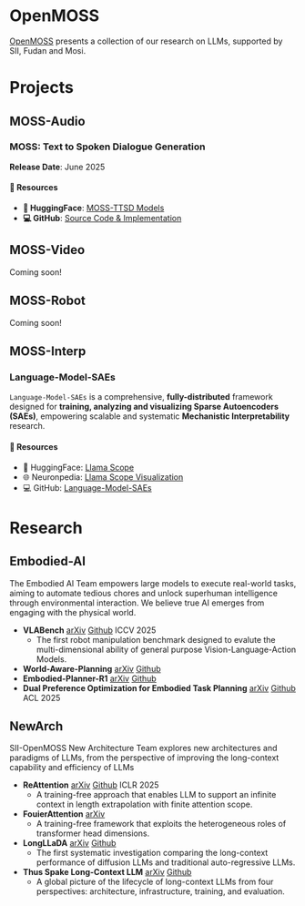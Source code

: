 # OpenMOSS
[OpenMOSS](https://github.com/OpenMOSS) presents a collection of our research on LLMs, supported by SII, Fudan and Mosi.


# Projects

## MOSS-Audio
### MOSS: Text to Spoken Dialogue Generation
**Release Date**: June 2025
#### 🔗 Resources
- **🤗 HuggingFace**: [MOSS-TTSD Models](https://huggingface.co/fnlp/MOSS-TTSD-v0.5)
- **💻 GitHub**: [Source Code & Implementation](https://github.com/OpenMOSS/MOSS-TTSD)
## MOSS-Video
Coming soon!
## MOSS-Robot
Coming soon!
## MOSS-Interp
### Language-Model-SAEs
`Language-Model-SAEs` is a comprehensive, **fully-distributed** framework designed for **training, analyzing and visualizing Sparse Autoencoders (SAEs)**, empowering scalable and systematic **Mechanistic Interpretability** research.
#### 🔗 Resources
- 🤗 HuggingFace: [Llama Scope](https://huggingface.co/fnlp/Llama-Scope)
- 🌐 Neuronpedia: [Llama Scope Visualization](https://www.neuronpedia.org/llama-scope)
- 💻 GitHub: [Language-Model-SAEs](https://github.com/OpenMOSS/Language-Model-SAEs)

# Research
## Embodied-AI
The Embodied AI Team empowers large models to execute real-world tasks, aiming to automate tedious chores and unlock superhuman intelligence through environmental interaction. We believe true AI emerges from engaging with the physical world.
- **VLABench** [arXiv](https://arxiv.org/abs/2412.18194) [Github](https://github.com/OpenMOSS/VLABench) ICCV 2025
  - The first robot manipulation benchmark designed to evalute the multi-dimensional ability of general purpose Vision-Language-Action Models.
- **World-Aware-Planning** [arXiv](https://arxiv.org/pdf/2506.21230) [Github](https://github.com/sii-research/World-Aware-Planning)
- **Embodied-Planner-R1** [arXiv](https://arxiv.org/abs/2506.23127v1) [Github](https://github.com/OpenMOSS/Embodied-Planner-R1)
- **Dual Preference Optimization for Embodied Task Planning** [arXiv](https://arxiv.org/abs/2503.10480) [Github](https://github.com/sinwang20/D2PO) ACL 2025
## NewArch
SII-OpenMOSS New Architecture Team explores new architectures and paradigms of LLMs, from the perspective of improving the long-context capability and efficiency of LLMs
- **ReAttention** [arXiv](https://arxiv.org/abs/2407.15176) [Github](https://github.com/OpenMOSS/ReAttention) ICLR 2025
  - A training-free approach that enables LLM to support an infinite context in length extrapolation with finite attention scope.
- **FouierAttention** [arXiv](https://arxiv.org/abs/2506.11886)
  - A training-free framework that exploits the heterogeneous roles of transformer head dimensions.
- **LongLLaDA** [arXiv](https://arxiv.org/abs/2506.14429) [Github](https://github.com/OpenMOSS/LongLLaDA)
  - The first systematic investigation comparing the long-context performance of diffusion LLMs and traditional auto-regressive LLMs.
- **Thus Spake Long-Context LLM** [arXiv](https://arxiv.org/abs/2502.17129) [Github](https://github.com/OpenMOSS/Thus-Spake-Long-Context-LLM)
  - A global picture of the lifecycle of long-context LLMs from four perspectives: architecture, infrastructure, training, and evaluation.
